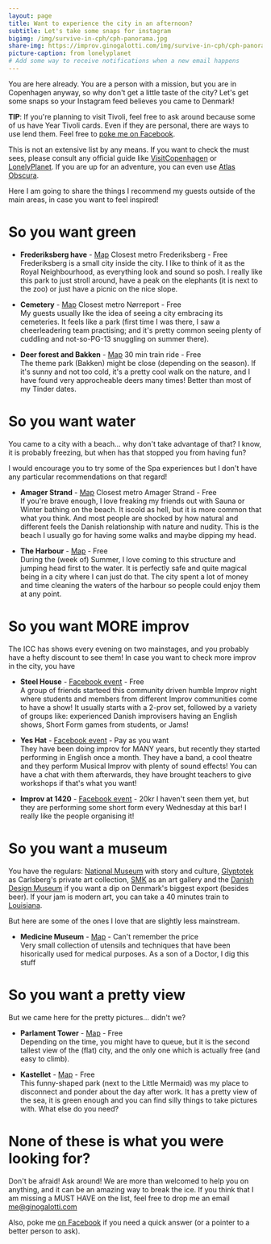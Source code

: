 ```yaml
---
layout: page
title: Want to experience the city in an afternoon?
subtitle: Let's take some snaps for instagram
bigimg: /img/survive-in-cph/cph-panorama.jpg
share-img: https://improv.ginogalotti.com/img/survive-in-cph/cph-panorama.jpg
picture-caption: from lonelyplanet
# Add some way to receive notifications when a new email happens 
---
```


You are here already. You are a person with a mission, but you are in Copenhagen anyway, so why don't get a little taste of the city? Let's get some snaps so your Instagram feed believes you came to Denmark!

**TIP**: If you're planning to visit Tivoli, feel free to ask around because some of us have Year Tivoli cards. Even if they are personal, there are ways to use lend them. Feel free to [poke me on Facebook](https://www.facebook.com/gino.guay).

This is not an extensive list by any means. If you want to check the must sees, please consult any official guide like [VisitCopenhagen](https://www.visitcopenhagen.com/copenhagen/sightseeing/see-do) or [LonelyPlanet](https://www.lonelyplanet.com/denmark/copenhagen). If you are up for an adventure, you can even use [Atlas Obscura](https://www.atlasobscura.com/things-to-do/copenhagen-denmark).

Here I am going to share the things I recommend my guests outside of the main areas, in case you want to feel inspired!

# So you want green

+ **Frederiksberg have** - [Map](https://goo.gl/maps/) Closest metro Frederiksberg - Free  
  Frederiksberg is a small city inside the city. I like to think of it as the Royal Neighbourhood, as everything look and sound so posh. I really like this park to just stroll around, have a peak on the elephants (it is next to the zoo) or just have a picnic on the nice slope. 

+ **Cemetery** - [Map](https://goo.gl/maps/7NL26iQ9xTR2) Closest metro Nørreport - Free  
  My guests usually like the idea of seeing a city embracing its cemeteries. It feels like a park (first time I was there, I saw a cheerleadering team practising; and it's pretty common seeing plenty of cuddling and not-so-PG-13 snuggling on summer there).

+ **Deer forest and Bakken** - [Map](https://goo.gl/maps/TkeVXmGiA7p) 30 min train ride - Free  
  The theme park (Bakken) might be close (depending on the season). If it's sunny and not too cold, it's a pretty cool walk on the nature, and I have found very approcheable deers many times! Better than most of my Tinder dates.
  
# So you want water

You came to a city with a beach... why don't take advantage of that? I know, it is probably freezing, but when has that stopped you from having fun? 

I would encourage you to try some of the Spa experiences but I don't have any particular recommendations on that regard!

+ **Amager Strand** - [Map](https://goo.gl/maps/TkeVXmGiA7p) Closest metro Amager Strand - Free  
  If you're brave enough, I love freaking my friends out with Sauna or Winter bathing on the beach. It iscold as hell, but it is more common that what you think. And most people are shocked by how natural and different feels the Danish relationship with nature and nudity. This is the beach I usually go for having some walks and maybe dipping my head.

+ **The Harbour** - [Map](https://goo.gl/maps/2CmH6co4La32) - Free  
  During the (week of) Summer, I love coming to this structure and jumping head first to the water. It is perfectly safe and quite magical being in a city where I can just do that. The city spent a lot of money and time cleaning the waters of the harbour so people could enjoy them at any point.

# So you want MORE improv

The ICC has shows every evening on two mainstages, and you probably have a hefty discount to see them! In case you want to check more improv in the city, you have

+ **Steel House** - [Facebook event](https://www.facebook.com/events/305026306791109/) - Free  
  A group of friends starteed this community driven humble Improv night where students and members from different Improv communities come to have a show! It usually starts with a 2-prov set, followed by a variety of groups like: experienced Danish improvisers having an English shows, Short Form games from students, or Jams!

+ **Yes Hat** - [Facebook event](https://www.facebook.com/events/1665775283730020/) - Pay as you want  
  They have been doing improv for MANY years, but recently they started performing in English once a month. They have a band, a cool theatre and they perform Musical Improv with plenty of sound effects! You can have a chat with them afterwards, they have brought teachers to give workshops if that's what you want!

+ **Improv at 1420** - [Facebook event](https://www.facebook.com/events/349768462325177/) - 20kr
  I haven't seen them yet, but they are performing some short form every Wednesday at this bar! I really like the people organising it!

# So you want a museum
You have the regulars: [National Museum](https://goo.gl/maps/nvNmVG9Cfbz) with story and culture, [Glyptotek](https://goo.gl/maps/khJidffJwvR2) as Carlsberg's private art collection, [SMK](https://goo.gl/maps/8pD7XcXuBY12) as an art gallery and the [Danish Design Museum](https://goo.gl/maps/NFSiXHLuCFU2) if you want a dip on Denmark's biggest export (besides beer). If your jam is modern art, you can take a 40 minutes train to [Louisiana](https://goo.gl/maps/dJM4X2z1x3P2).

But here are some of the ones I love that are slightly less mainstream.

+ **Medicine Museum** - [Map](https://goo.gl/maps/gothtMf6PzE2) - Can't remember the price  
  Very small collection of utensils and techniques that have been hisorically used for medical purposes. As a son of a Doctor, I dig this stuff

# So you want a pretty view

But we came here for the pretty pictures... didn't we?

+ **Parlament Tower** - [Map](https://goo.gl/maps/EdmS8hZXxBp) - Free  
  Depending on the time, you might have to queue, but it is the second tallest view of the (flat) city, and the only one which is actually free (and easy to climb).

+ **Kastellet** - [Map](https://goo.gl/maps/vBzg4jnHDvy) - Free  
  This funny-shaped park (next to the Little Mermaid) was my place to disconnect and ponder about the day after work. It has a pretty view of the sea, it is green enough and you can find silly things to take pictures with. What else do you need?

# None of these is what you were looking for? 

Don't be afraid! Ask around! We are more than welcomed to help you on anything, and it can be an amazing way to break the ice. If you think that I am missing a MUST HAVE on the list, feel free to drop me an email me@ginogalotti.com

Also, poke me [on Facebook](https://www.facebook.com/gino.guay) if you need a quick answer (or a pointer to a better person to ask).